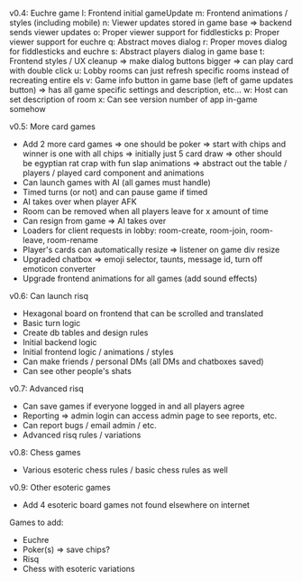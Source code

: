 v0.4: Euchre game
 l: Frontend initial gameUpdate
 m: Frontend animations / styles (including mobile)
 n: Viewer updates stored in game base => backend sends viewer updates
 o: Proper viewer support for fiddlesticks
 p: Proper viewer support for euchre
 q: Abstract moves dialog
 r: Proper moves dialog for fiddlesticks and euchre
 s: Abstract players dialog in game base
 t: Frontend styles / UX cleanup
   => make dialog buttons bigger
   => can play card with double click
 u: Lobby rooms can just refresh specific rooms instead of recreating entire els
 v: Game info button in game base (left of game updates button) => has all game specific settings and description, etc...
 w: Host can set description of room
 x: Can see version number of app in-game somehow

v0.5: More card games
 - Add 2 more card games
    => one should be poker => start with chips and winner is one with all chips => initially just 5 card draw
    => other should be egyptian rat crap with fun slap animations
    => abstract out the table / players / played card component and animations
 - Can launch games with AI (all games must handle)
 - Timed turns (or not) and can pause game if timed
 - AI takes over when player AFK
 - Room can be removed when all players leave for x amount of time
 - Can resign from game => AI takes over
 - Loaders for client requests in lobby: room-create, room-join, room-leave, room-rename
 - Player's cards can automatically resize => listener on game div resize
 - Upgraded chatbox => emoji selector, taunts, message id, turn off emoticon converter
 - Upgrade frontend animations for all games (add sound effects)

v0.6: Can launch risq
 - Hexagonal board on frontend that can be scrolled and translated
 - Basic turn logic
 - Create db tables and design rules
 - Initial backend logic
 - Initial frontend logic / animations / styles
 - Can make friends / personal DMs (all DMs and chatboxes saved)
 - Can see other people's shats

v0.7: Advanced risq
 - Can save games if everyone logged in and all players agree
 - Reporting => admin login can access admin page to see reports, etc.
 - Can report bugs / email admin / etc.
 - Advanced risq rules / variations

v0.8: Chess games
 - Various esoteric chess rules / basic chess rules as well

v0.9: Other esoteric games
 - Add 4 esoteric board games not found elsewhere on internet

Games to add:
 - Euchre
 - Poker(s) => save chips?
 - Risq
 - Chess with esoteric variations